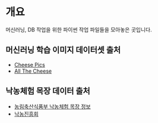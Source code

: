 # 개요
머신러닝, DB 작업을 위한 파이썬 작업 파일들을 모아놓은 곳입니다.

## 머신러닝 학습 이미지 데이터셋 출처
- [Cheese Pics](https://www.kaggle.com/datasets/mathurinache/cheese-pics)
- [All The Cheese](https://www.kaggle.com/datasets/jenlooper/cheese)

## 낙농체험 목장 데이터 출처
- [농림축산식품부 낙농체험 목장 정보](https://www.data.go.kr/data/15005290/fileData.do)
- [낙농진흥회](https://www.dairy.or.kr/kor/sub02/menu_04_1_1.html)